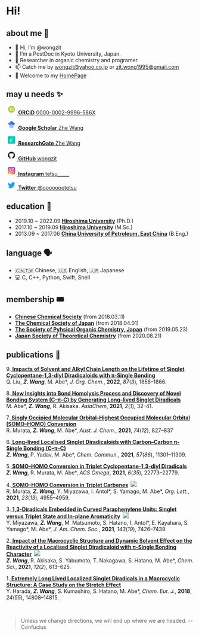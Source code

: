 # Hi!

## about me 🤖

- 👋 Hi, I’m @wongzit
- 👀 I’m a PostDoc in Kyoto University, Japan.
- 🌱 Researcher in organic chemistry and programer.
- 📫 Catch me by wongzit@yahoo.co.jp or zit.wong1995@gmail.com
- 🏡 Welcome to my [HomePage](https://wongzit.github.io/)

## may u needs ✨

<a href="https://orcid.org/0000-0002-9996-586X"> <img alt="ORCID iD" class="icon" src="Display_4PP.png" style="width:20px; height:20px; margin-right:4px; margin-left:4px;margin-bottom:4px; background-color:transparent;"> <b>ORCiD</b> 0000-0002-9996-586X</a>

<a href="https://scholar.google.co.jp/citations?user=gzUh6CMAAAAJ&hl=ja"> <img alt="google scholar" class="icon" src="512px-Google_Scholar_logo.png" style="width:20px; height:20px; margin-right:4px; margin-left:4px;margin-bottom:4px; background-color:transparent;"> <b>Google Scholar</b> Zhe Wang</a>

<a href="https://www.researchgate.net/profile/Zhe-Wang-84"> <img alt="researchgate" class="icon" src="researchgate.png" style="width:20px; height:20px; margin-right:4px; margin-left:4px;margin-bottom:4px; background-color:transparent;"> <b>ResearchGate</b> Zhe Wang</a>

<a href="https://github.com/wongzit"> <img alt="github" class="icon" src="GitHub-Mark-120px-plus.png" style="width:20px; height:20px; margin-right:4px; margin-left:4px;margin-bottom:4px; background-color:transparent;"> <b>GitHub</b> wongzit</a>

<a href="https://www.instagram.com/tetsu_____/"> <img alt="instagram" class="icon" src="Instagram_logo_2016.png" style="width:20px; height:20px; margin-right:4px; margin-left:4px;margin-bottom:4px; background-color:transparent;"> <b>Instagram</b> tetsu_____</a>

<a href="https://twitter.com/oooooootetsu"> <img alt="twitter" class="icon" src="738px-Twitter_bird_logo_2012.png" style="width:20px; height:16px; margin-right:4px; margin-left:4px;margin-bottom:4px; background-color:transparent;"> <b>Twitter</b> @oooooootetsu</a>

## education 🏫

- 2019.10 ~ 2022.09 [**Hiroshima University**](https://www.hiroshima-u.ac.jp) (Ph.D.)
- 2017.10 ~ 2019.09 [**Hiroshima University**](https://www.hiroshima-u.ac.jp) (M.Sc.)
- 2013.09 ~ 2017.06 [**China University of Petroleum, East China**](http://www.upc.edu.cn) (B.Eng.)

## language 🗣
- 🇨🇳🇹🇼 Chinese, 🇺🇸 English, 🇯🇵 Japanese
- 💻 C, C++, Python, Swift, Shell

## membership 🎟
- [**Chinese Chemical Society**](https://www.chemsoc.org.cn) (from 2018.03.11)
- [**The Chemical Society of Japan**](https://www.chemistry.or.jp) (from 2018.04.01)
- [**The Society of Pyhsical Organic Chemistry, Japan**](http://jpoc.ac) (from 2019.05.23)
- [**Japan Society of Theoretical Chemistry**](https://www.rkk-web.jp) (from 2020.08.21)

## publications 📄
9.[ **Impacts of Solvent and Alkyl Chain Length on the Lifetime of Singlet Cyclopentane-1,3-diyl Diradicaloids with π-Single Bonding**](https://doi.org/10.1021/acs.joc.1c02895)  
Q. Liu, ***Z. Wang***, M. Abe\*, *J. Org. Chem.*, **2022**, *87*(*3*), 1858–1866.

8.[ **New Insights into Bond Homolysis Process and Discovery of Novel Bonding System (C–π–C) by Generating Long-lived Singlet Diradicals**](https://www.facs.website/_files/ugd/df0506_53efe06e99454eabbb727b6bdb4b6acf.pdf)  
M. Abe\*, ***Z. Wang***, R. Akisaka. *AsiaChem*, **2021**, *2*(*1*), 32–41.

7.[ **Singly Occipied Molecular Orbital–Highest Occupied Molecular Orbital (SOMO–HOMO) Conversion**](https://doi.org/10.1071/CH21186)  
R. Murata, ***Z. Wang***, M. Abe\*, *Aust. J. Chem.*, **2021**, *74*(*12*), 827–837

6.[ **Long-lived Localised Singlet Diradicaloids with Carbon–Carbon π-Single Bonding (C–π–C)**](https://doi.org/10.1039/D1CC04581D)  
***Z. Wang***, P. Yadav, M. Abe\*, *Chem. Commun.*, **2021**, *57*(*86*), 11301–11309.

5.[ **SOMO–HOMO Conversion in Triplet Cyclopentane-1,3-diyl Diradicals**](https://doi.org/10.1021/acsomega.1c03125)  
***Z. Wang***, R. Murata, M. Abe\*, *ACS Omega*, **2021**, *6*(*35*), 22773–22779.

4.[ **SOMO–HOMO Conversion in Triplet Carbenes**](https://doi.org/10.1021/acs.orglett.1c01137)&ensp;![](https://img.shields.io/badge/OL-Cover%20Picture-orange?style=flat-square)  
R. Murata, ***Z. Wang***, Y. Miyazawa, I. Antol\*, S. Yamago, M. Abe\*, *Org. Lett.*, **2021**, *23*(*13*), 4955–4959.

3.[ **1,3-Diradicals Embedded in Curved Paraphenylene Units: Singlet versus Triplet State and In-plane Aromaticity**](https://doi.org/10.1021/jacs.1c01329)&ensp;![](https://img.shields.io/badge/JACS-Cover%20Picture-orange?style=flat-square)  
Y. Miyazawa, ***Z. Wang***, M. Matsumoto, S. Hatano, I. Antol\*, E. Kayahara, S. Yamago\*, M. Abe\*, *J. Am. Chem. Soc.*, **2021**, *143*(*19*), 7426–7439.

2.[ **Impact of the Macrocyclic Structure and Dynamic Solvent Effect on the Reactivity of a Localised Singlet Diradicaloid with π-Single Bonding Character**](https://doi.org/10.1039/D0SC05311B)&ensp;![](https://img.shields.io/badge/CS-2020%20HOT%20Paper-orange?style=flat-square)  
***Z. Wang***, R. Akisaka, S. Yabumoto, T. Nakagawa, S. Hatano, M. Abe\*, *Chem. Sci.*, **2021**, *12*(*2*), 613–625.

1.[ **Extremely Long Lived Localized Singlet Diradicals in a Macrocyclic Structure: A Case Study on the Stretch Effect**](https://doi.org/10.1002/chem.201803076)  
Y. Harada, ***Z. Wang***, S. Kumashiro, S. Hatano, M. Abe\*, *Chem. Eur. J.*, **2018**, *24*(*55*), 14808–14815.

</br>

> Unless we change directions, we will end up where we are headed.   -- Confucius

